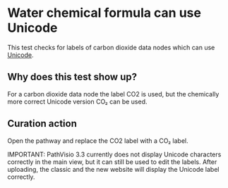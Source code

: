 # Water chemical formula can use Unicode

This test checks for labels of carbon dioxide data nodes which can use [Unicode](https://en.wikipedia.org/wiki/Unicode_subscripts_and_superscripts#Superscripts_and_subscripts_block).

## Why does this test show up?

For a carbon dioxide data node the label CO2 is used, but the chemically more correct Unicode
version CO₂ can be used.

## Curation action

Open the pathway and replace the CO2 label with a CO₂ label.

IMPORTANT: PathVisio 3.3 currently does not display Unicode characters correctly in the
main view, but it can still be used to edit the labels. After uploading, the classic and
the new website will display the Unicode label correctly.
